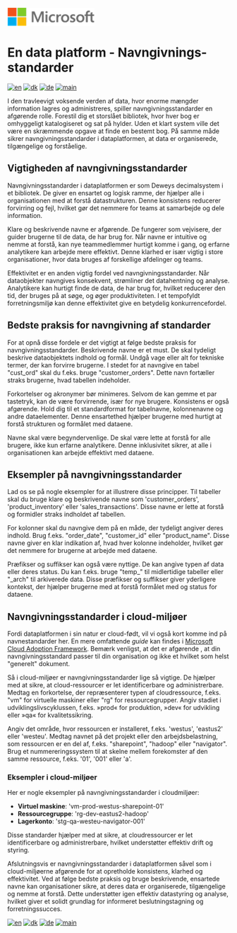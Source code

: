 ![microsoft](../images/microsoft.png)

# En data platform - Navngivnings-standarder

[![en](https://img.shields.io/badge/lang-en-blue.svg)](Naming-Standards.md)
[![dk](https://img.shields.io/badge/lang-da-red.svg)](Naming-Standards-da.md)
[![de](https://img.shields.io/badge/lang-de-yellow.svg)](Naming-Standards-de.md)
[![main](https://img.shields.io/badge/main-document-green.svg)](../README.md)

I den travleevigt voksende verden af data, hvor enorme mængder information lagres og administreres, spiller navngivningsstandarder en afgørende rolle. Forestil dig et storslået bibliotek, hvor hver bog er omhyggeligt katalogiseret og sat på hylder. Uden et klart system ville det være en skræmmende opgave at finde en bestemt bog. På samme måde sikrer navngivningsstandarder i dataplatformen, at data er organiserede, tilgængelige og forståelige.

## Vigtigheden af navngivningsstandarder

Navngivningsstandarder i dataplatformen er som Deweys decimalsystem i et bibliotek. De giver en ensartet og logisk ramme, der hjælper alle i organisationen med at forstå datastrukturen. Denne konsistens reducerer forvirring og fejl, hvilket gør det nemmere for teams at samarbejde og dele information.

Klare og beskrivende navne er afgørende. De fungerer som vejvisere, der guider brugerne til de data, de har brug for. Når navne er intuitive og nemme at forstå, kan nye teammedlemmer hurtigt komme i gang, og erfarne analytikere kan arbejde mere effektivt. Denne klarhed er især vigtig i store organisationer, hvor data bruges af forskellige afdelinger og teams.

Effektivitet er en anden vigtig fordel ved navngivningsstandarder. Når dataobjekter navngives konsekvent, strømliner det datahentning og analyse. Analytikere kan hurtigt finde de data, de har brug for, hvilket reducerer den tid, der bruges på at søge, og øger produktiviteten. I et tempofyldt forretningsmiljø kan denne effektivitet give en betydelig konkurrencefordel.

## Bedste praksis for navngivning af standarder

For at opnå disse fordele er det vigtigt at følge bedste praksis for navngivningsstandarder. Beskrivende navne er et must. De skal tydeligt beskrive dataobjektets indhold og formål. Undgå vage eller alt for tekniske termer, der kan forvirre brugerne. I stedet for at navngive en tabel "cust_ord" skal du f.eks. bruge "customer_orders". Dette navn fortæller straks brugerne, hvad tabellen indeholder.

Forkortelser og akronymer bør minimeres. Selvom de kan gemme et par tastetryk, kan de være forvirrende, især for nye brugere. Konsistens er også afgørende. Hold dig til et standardformat for tabelnavne, kolonnenavne og andre dataelementer. Denne ensartethed hjælper brugerne med hurtigt at forstå strukturen og formålet med dataene.

Navne skal være begyndervenlige. De skal være lette at forstå for alle brugere, ikke kun erfarne analytikere. Denne inklusivitet sikrer, at alle i organisationen kan arbejde effektivt med dataene.

## Eksempler på navngivningsstandarder

Lad os se på nogle eksempler for at illustrere disse principper. Til tabeller skal du bruge klare og beskrivende navne som 'customer_orders', 'product_inventory' eller 'sales_transactions'. Disse navne er lette at forstå og formidler straks indholdet af tabellen.

For kolonner skal du navngive dem på en måde, der tydeligt angiver deres indhold. Brug f.eks. "order_date", "customer_id" eller "product_name". Disse navne giver en klar indikation af, hvad hver kolonne indeholder, hvilket gør det nemmere for brugerne at arbejde med dataene.

Præfikser og suffikser kan også være nyttige. De kan angive typen af data eller deres status. Du kan f.eks. bruge "temp_" til midlertidige tabeller eller "_arch" til arkiverede data. Disse præfikser og suffikser giver yderligere kontekst, der hjælper brugerne med at forstå formålet med og status for dataene.

## Navngivningsstandarder i cloud-miljøer

Fordi dataplatformen i sin natur er cloud-født, vil vi også kort komme ind på navnestandarder her. En mere omfattende *guide* kan findes
i [Microsoft Cloud Adoption Framework](<https://learn.microsoft.com/en-us/azure/cloud-adoption-framework/ready/azure-best-practices/naming-and-tagging>). Bemærk venligst, at det er afgørende , at din navngivningsstandard passer til din organisation og ikke et hvilket som helst "generelt" dokument.

Så i cloud-miljøer er navngivningsstandarder lige så vigtige. De hjælper med at sikre, at cloud-ressourcer er let identificerbare og administrerbare. Medtag en forkortelse, der repræsenterer typen af cloudressource, f.eks. "vm" for virtuelle maskiner eller "rg" for ressourcegrupper. Angiv stadiet i udviklingslivscyklussen, f.eks. »prod« for produktion, »dev« for udvikling eller »qa« for kvalitetssikring.

Angiv det område, hvor ressourcen er installeret, f.eks. 'westus', 'eastus2' eller 'westeu'. Medtag navnet på det projekt eller den arbejdsbelastning, som ressourcen er en del af, f.eks. "sharepoint", "hadoop" eller "navigator". Brug et nummereringssystem til at skelne mellem forekomster af den samme ressource, f.eks. '01', '001' eller 'a'.

### Eksempler i cloud-miljøer

Her er nogle eksempler på navngivningsstandarder i cloudmiljøer:

- **Virtuel maskine**: 'vm-prod-westus-sharepoint-01'
- **Ressourcegruppe**: 'rg-dev-eastus2-hadoop'
- **Lagerkonto**: 'stg-qa-westeu-navigator-001'

Disse standarder hjælper med at sikre, at cloudressourcer er let identificerbare og administrerbare, hvilket understøtter effektiv drift og styring.

Afslutningsvis er navngivningsstandarder i dataplatformen såvel som i cloud-miljøerne afgørende for at opretholde konsistens, klarhed og effektivitet. Ved at følge bedste praksis og bruge beskrivende, ensartede navne kan organisationer sikre, at deres data er organiserede, tilgængelige og nemme at forstå. Dette understøtter igen effektiv datastyring og analyse, hvilket giver et solidt grundlag for informeret beslutningstagning og forretningssucces.

[![en](https://img.shields.io/badge/lang-en-blue.svg)](Naming-Standards.md)
[![dk](https://img.shields.io/badge/lang-da-red.svg)](Naming-Standards-da.md)
[![de](https://img.shields.io/badge/lang-de-yellow.svg)](Naming-Standards-de.md)
[![main](https://img.shields.io/badge/main-document-green.svg)](../README.md)
